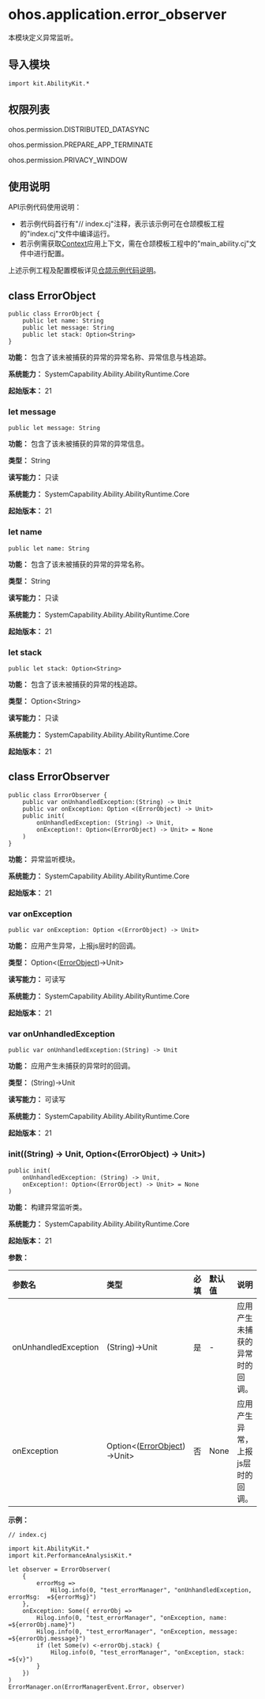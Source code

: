 # ohos.application.error_observer

本模块定义异常监听。

## 导入模块

```cangjie
import kit.AbilityKit.*
```

## 权限列表

ohos.permission.DISTRIBUTED_DATASYNC

ohos.permission.PREPARE_APP_TERMINATE

ohos.permission.PRIVACY_WINDOW

## 使用说明

API示例代码使用说明：

- 若示例代码首行有"// index.cj"注释，表示该示例可在仓颉模板工程的"index.cj"文件中编译运行。
- 若示例需获取[Context](./cj-apis-app-ability-ui_ability.md#class-context)应用上下文，需在仓颉模板工程中的"main_ability.cj"文件中进行配置。

上述示例工程及配置模板详见[仓颉示例代码说明](../../cj-development-intro.md#仓颉示例代码说明)。

## class ErrorObject

```cangjie
public class ErrorObject {
    public let name: String
    public let message: String
    public let stack: Option<String>
}
```

**功能：** 包含了该未被捕获的异常的异常名称、异常信息与栈追踪。

**系统能力：** SystemCapability.Ability.AbilityRuntime.Core

**起始版本：** 21

### let message

```cangjie
public let message: String
```

**功能：** 包含了该未被捕获的异常的异常信息。

**类型：** String

**读写能力：** 只读

**系统能力：** SystemCapability.Ability.AbilityRuntime.Core

**起始版本：** 21

### let name

```cangjie
public let name: String
```

**功能：** 包含了该未被捕获的异常的异常名称。

**类型：** String

**读写能力：** 只读

**系统能力：** SystemCapability.Ability.AbilityRuntime.Core

**起始版本：** 21

### let stack

```cangjie
public let stack: Option<String>
```

**功能：** 包含了该未被捕获的异常的栈追踪。

**类型：** Option\<String>

**读写能力：** 只读

**系统能力：** SystemCapability.Ability.AbilityRuntime.Core

**起始版本：** 21

## class ErrorObserver

```cangjie
public class ErrorObserver {
    public var onUnhandledException:(String) -> Unit
    public var onException: Option <(ErrorObject) -> Unit>
    public init(
        onUnhandledException: (String) -> Unit,
        onException!: Option<(ErrorObject) -> Unit> = None
    )
}
```

**功能：** 异常监听模块。

**系统能力：** SystemCapability.Ability.AbilityRuntime.Core

**起始版本：** 21

### var onException

```cangjie
public var onException: Option <(ErrorObject) -> Unit>
```

**功能：** 应用产生异常，上报js层时的回调。

**类型：** Option\<([ErrorObject](#class-errorobject))->Unit>

**读写能力：** 可读写

**系统能力：** SystemCapability.Ability.AbilityRuntime.Core

**起始版本：** 21

### var onUnhandledException

```cangjie
public var onUnhandledException:(String) -> Unit
```

**功能：** 应用产生未捕获的异常时的回调。

**类型：** (String)->Unit

**读写能力：** 可读写

**系统能力：** SystemCapability.Ability.AbilityRuntime.Core

**起始版本：** 21

### init((String) -> Unit, Option\<(ErrorObject) -> Unit>)

```cangjie
public init(
    onUnhandledException: (String) -> Unit,
    onException!: Option<(ErrorObject) -> Unit> = None
)
```

**功能：** 构建异常监听类。

**系统能力：** SystemCapability.Ability.AbilityRuntime.Core

**起始版本：** 21

**参数：**

|参数名|类型|必填|默认值|说明|
|:---|:---|:---|:---|:---|
|onUnhandledException|(String)->Unit|是|-|应用产生未捕获的异常时的回调。|
|onException|Option\<([ErrorObject](#class-errorobject))->Unit>|否|None|应用产生异常，上报js层时的回调。|

**示例：**

<!-- compile -->

```cangjie
// index.cj

import kit.AbilityKit.*
import kit.PerformanceAnalysisKit.*

let observer = ErrorObserver(
    {
        errorMsg =>
            Hilog.info(0, "test_errorManager", "onUnhandledException, errorMsg:  =${errorMsg}")
    },
    onException: Some({ errorObj =>
        Hilog.info(0, "test_errorManager", "onException, name:   =${errorObj.name}")
        Hilog.info(0, "test_errorManager", "onException, message:   =${errorObj.message}")
        if (let Some(v) <-errorObj.stack) {
            Hilog.info(0, "test_errorManager", "onException, stack:    =${v}")
        }
    })
)
ErrorManager.on(ErrorManagerEvent.Error, observer)
```
